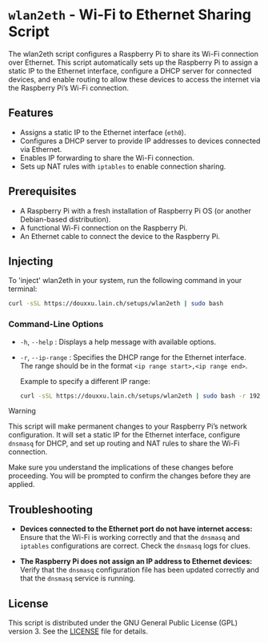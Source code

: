 # `wlan2eth` - Wi-Fi to Ethernet Sharing Script

The wlan2eth script configures a Raspberry Pi to share its Wi-Fi connection over Ethernet. This script automatically sets up the Raspberry Pi to assign a static IP to the Ethernet interface, configure a DHCP server for connected devices, and enable routing to allow these devices to access the internet via the Raspberry Pi’s Wi-Fi connection.

## Features

- Assigns a static IP to the Ethernet interface (`eth0`).
- Configures a DHCP server to provide IP addresses to devices connected via Ethernet.
- Enables IP forwarding to share the Wi-Fi connection.
- Sets up NAT rules with `iptables` to enable connection sharing.

## Prerequisites

- A Raspberry Pi with a fresh installation of Raspberry Pi OS (or another Debian-based distribution).
- A functional Wi-Fi connection on the Raspberry Pi.
- An Ethernet cable to connect the device to the Raspberry Pi.

## Injecting

To 'inject' wlan2eth in your system, run the following command in your terminal:
```bash
curl -sSL https://douxxu.lain.ch/setups/wlan2eth | sudo bash
```


### Command-Line Options

- `-h`, `--help` : Displays a help message with available options.
- `-r`, `--ip-range` : Specifies the DHCP range for the Ethernet interface. The range should be in the format `<ip range start>,<ip range end>`.

   Example to specify a different IP range:

   ```bash
   curl -sSL https://douxxu.lain.ch/setups/wlan2eth | sudo bash -r 192.168.1.50,192.168.1.150
   ```

>[!WARNING]
> This script will make permanent changes to your Raspberry Pi’s network configuration. It will set a static IP for the Ethernet interface, configure `dnsmasq` for DHCP, and set up routing and NAT rules to share the Wi-Fi connection.

Make sure you understand the implications of these changes before proceeding. You will be prompted to confirm the changes before they are applied.

## Troubleshooting

- **Devices connected to the Ethernet port do not have internet access:** Ensure that the Wi-Fi is working correctly and that the `dnsmasq` and `iptables` configurations are correct. Check the `dnsmasq` logs for clues.

- **The Raspberry Pi does not assign an IP address to Ethernet devices:** Verify that the `dnsmasq` configuration file has been updated correctly and that the `dnsmasq` service is running.

## License

This script is distributed under the GNU General Public License (GPL) version 3. See the [LICENSE](LICENSE) file for details.

